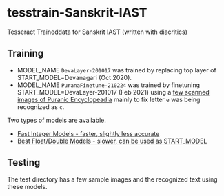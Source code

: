# tesstrain-Sanskrit-IAST
Tesseract Traineddata for Sanskrit IAST (written with diacritics)

## Training 

- MODEL_NAME `DevaLayer-201017` was trained by replacing top layer of START_MODEL=Devanagari (Oct 2020).
- MODEL_NAME `PuranaFinetune-210224` was trained by finetuning START_MODEL=DevaLayer-201017 (Feb 2021) using a [few scanned images of Puranic Encyclopeadia](https://github.com/Shreeshrii/tesstrain-Sanskrit-IAST/issues/1) mainly to fix letter `e` was being recognized as `c`.

Two types of models are available.

- [Fast Integer Models - faster, slightly less accurate](tessdata_fast)
- [Best Float/Double Models - slower, can be used as START_MODEL](tessdata_best)

## Testing

The test directory has a few sample images and the recognized text using these models.
